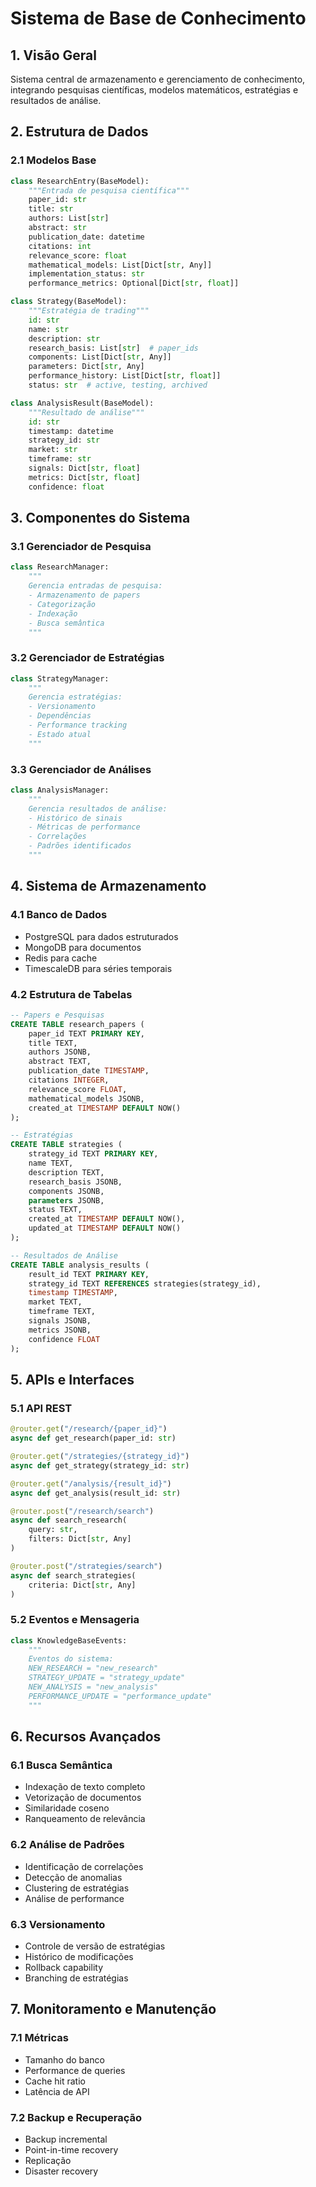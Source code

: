 # Sistema de Base de Conhecimento

## 1. Visão Geral
Sistema central de armazenamento e gerenciamento de conhecimento, integrando pesquisas científicas, modelos matemáticos, estratégias e resultados de análise.

## 2. Estrutura de Dados

### 2.1 Modelos Base
```python
class ResearchEntry(BaseModel):
    """Entrada de pesquisa científica"""
    paper_id: str
    title: str
    authors: List[str]
    abstract: str
    publication_date: datetime
    citations: int
    relevance_score: float
    mathematical_models: List[Dict[str, Any]]
    implementation_status: str
    performance_metrics: Optional[Dict[str, float]]

class Strategy(BaseModel):
    """Estratégia de trading"""
    id: str
    name: str
    description: str
    research_basis: List[str]  # paper_ids
    components: List[Dict[str, Any]]
    parameters: Dict[str, Any]
    performance_history: List[Dict[str, float]]
    status: str  # active, testing, archived

class AnalysisResult(BaseModel):
    """Resultado de análise"""
    id: str
    timestamp: datetime
    strategy_id: str
    market: str
    timeframe: str
    signals: Dict[str, float]
    metrics: Dict[str, float]
    confidence: float
```

## 3. Componentes do Sistema

### 3.1 Gerenciador de Pesquisa
```python
class ResearchManager:
    """
    Gerencia entradas de pesquisa:
    - Armazenamento de papers
    - Categorização
    - Indexação
    - Busca semântica
    """
```

### 3.2 Gerenciador de Estratégias
```python
class StrategyManager:
    """
    Gerencia estratégias:
    - Versionamento
    - Dependências
    - Performance tracking
    - Estado atual
    """
```

### 3.3 Gerenciador de Análises
```python
class AnalysisManager:
    """
    Gerencia resultados de análise:
    - Histórico de sinais
    - Métricas de performance
    - Correlações
    - Padrões identificados
    """
```

## 4. Sistema de Armazenamento

### 4.1 Banco de Dados
- PostgreSQL para dados estruturados
- MongoDB para documentos
- Redis para cache
- TimescaleDB para séries temporais

### 4.2 Estrutura de Tabelas
```sql
-- Papers e Pesquisas
CREATE TABLE research_papers (
    paper_id TEXT PRIMARY KEY,
    title TEXT,
    authors JSONB,
    abstract TEXT,
    publication_date TIMESTAMP,
    citations INTEGER,
    relevance_score FLOAT,
    mathematical_models JSONB,
    created_at TIMESTAMP DEFAULT NOW()
);

-- Estratégias
CREATE TABLE strategies (
    strategy_id TEXT PRIMARY KEY,
    name TEXT,
    description TEXT,
    research_basis JSONB,
    components JSONB,
    parameters JSONB,
    status TEXT,
    created_at TIMESTAMP DEFAULT NOW(),
    updated_at TIMESTAMP DEFAULT NOW()
);

-- Resultados de Análise
CREATE TABLE analysis_results (
    result_id TEXT PRIMARY KEY,
    strategy_id TEXT REFERENCES strategies(strategy_id),
    timestamp TIMESTAMP,
    market TEXT,
    timeframe TEXT,
    signals JSONB,
    metrics JSONB,
    confidence FLOAT
);
```

## 5. APIs e Interfaces

### 5.1 API REST
```python
@router.get("/research/{paper_id}")
async def get_research(paper_id: str)

@router.get("/strategies/{strategy_id}")
async def get_strategy(strategy_id: str)

@router.get("/analysis/{result_id}")
async def get_analysis(result_id: str)

@router.post("/research/search")
async def search_research(
    query: str,
    filters: Dict[str, Any]
)

@router.post("/strategies/search")
async def search_strategies(
    criteria: Dict[str, Any]
)
```

### 5.2 Eventos e Mensageria
```python
class KnowledgeBaseEvents:
    """
    Eventos do sistema:
    NEW_RESEARCH = "new_research"
    STRATEGY_UPDATE = "strategy_update"
    NEW_ANALYSIS = "new_analysis"
    PERFORMANCE_UPDATE = "performance_update"
    """
```

## 6. Recursos Avançados

### 6.1 Busca Semântica
- Indexação de texto completo
- Vetorização de documentos
- Similaridade coseno
- Ranqueamento de relevância

### 6.2 Análise de Padrões
- Identificação de correlações
- Detecção de anomalias
- Clustering de estratégias
- Análise de performance

### 6.3 Versionamento
- Controle de versão de estratégias
- Histórico de modificações
- Rollback capability
- Branching de estratégias

## 7. Monitoramento e Manutenção

### 7.1 Métricas
- Tamanho do banco
- Performance de queries
- Cache hit ratio
- Latência de API

### 7.2 Backup e Recuperação
- Backup incremental
- Point-in-time recovery
- Replicação
- Disaster recovery
